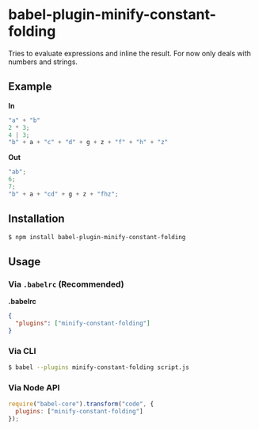 # babel-plugin-minify-constant-folding

Tries to evaluate expressions and inline the result. For now only deals with numbers and strings.

## Example

**In**

```javascript
"a" + "b"
2 * 3;
4 | 3;
"b" + a + "c" + "d" + g + z + "f" + "h" + "z"
```

**Out**

```javascript
"ab";
6;
7;
"b" + a + "cd" + g + z + "fhz";
```

## Installation

```sh
$ npm install babel-plugin-minify-constant-folding
```

## Usage

### Via `.babelrc` (Recommended)

**.babelrc**

```json
{
  "plugins": ["minify-constant-folding"]
}
```

### Via CLI

```sh
$ babel --plugins minify-constant-folding script.js
```

### Via Node API

```javascript
require("babel-core").transform("code", {
  plugins: ["minify-constant-folding"]
});
```
